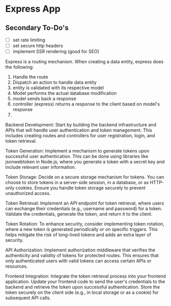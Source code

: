 # Express App

## Secondary To-Do's

- [ ] set rate limiting
- [ ] set secure http headers
- [ ] implement SSR rendering (good for SEO)

Express is a routing mechanism.
When creating a data entity, express does the following:

1. Handle the route
2. Dispatch an action to handle data entity
3. entity is validated with its respective model
4. Model performs the actual database modification
5. model sends back a response
6. controller (express) returns a response to the client based on model's response
7. 

Backend Development: Start by building the backend infrastructure and APIs that will handle user authentication and token management. This includes creating routes and controllers for user registration, login, and token retrieval.

Token Generation: Implement a mechanism to generate tokens upon successful user authentication. This can be done using libraries like jsonwebtoken in Node.js, where you generate a token with a secret key and include relevant user information.

Token Storage: Decide on a secure storage mechanism for tokens. You can choose to store tokens in a server-side session, in a database, or as HTTP-only cookies. Ensure you handle token storage securely to prevent unauthorized access.

Token Retrieval: Implement an API endpoint for token retrieval, where users can exchange their credentials (e.g., username and password) for a token. Validate the credentials, generate the token, and return it to the client.

Token Rotation: To enhance security, consider implementing token rotation, where a new token is generated periodically or on specific triggers. This helps mitigate the risk of long-lived tokens and adds an extra layer of security.

API Authorization: Implement authorization middleware that verifies the authenticity and validity of tokens for protected routes. This ensures that only authenticated users with valid tokens can access certain APIs or resources.

Frontend Integration: Integrate the token retrieval process into your frontend application. Update your frontend code to send the user's credentials to the backend and retrieve the token upon successful authentication. Store the token securely on the client side (e.g., in local storage or as a cookie) for subsequent API calls.